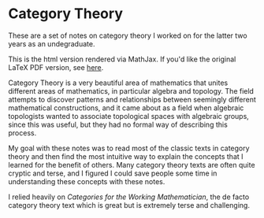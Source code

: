 # Category Theory

These are a set of notes on category theory I worked on for the latter two years as an undegraduate. 

This is the html version rendered via MathJax. 
If you'd like the original LaTeX PDF version, see [here](https://github.com/ltrujello/cat_book).

Category Theory is a very beautiful area of mathematics 
that unites different areas of mathematics, in particular algebra and topology. 
The field attempts to discover patterns and relationships between 
seemingly different mathematical constructions, and it came about as a field when 
algebraic topologists wanted to associate topological spaces with 
algebraic groups, since this was useful, but they had no formal 
way of describing this process.

My goal with these notes was to read most of the classic texts in category theory and 
then find the most intuitive way to explain the concepts that I learned for the 
benefit of others. Many category theory texts are often quite cryptic and terse, 
and I figured I could save people some time in understanding these concepts with these notes. 

I relied heavily on *Categories for the Working Mathematician*, the de facto category theory text 
which is great but is extremely terse and challenging.
